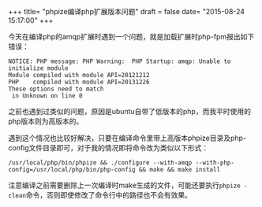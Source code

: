 +++
title= "phpize编译php扩展版本问题"
draft = false
date= "2015-08-24 15:17:00"
+++

今天在编译php的amqp扩展时遇到一个问题，就是加载扩展时php-fpm报出如下错误：

```shell
NOTICE: PHP message: PHP Warning:  PHP Startup: amqp: Unable to initialize module
Module compiled with module API=20121212
PHP    compiled with module API=20131226
These options need to match
 in Unknown on line 0

```

之前也遇到过类似的问题，原因是ubuntu自带了低版本的php，而我平时使用的php版本则为高版本的。

遇到这个情况也比较好解决，只要在编译命令里带上高版本phpize目录及php-config文件目录即可，对于我的情况即将命令改为类似以下形式：

```shell
/usr/local/php/bin/phpize && ./configure --with-amqp --with-php-config=/usr/local/php/bin/php-config && make && make install
```

注意编译之前需要删除上一次编译时make生成的文件，可能还要执行`phpize -clean`命令，否则即使修改了命令行中的路径也不会有效果。